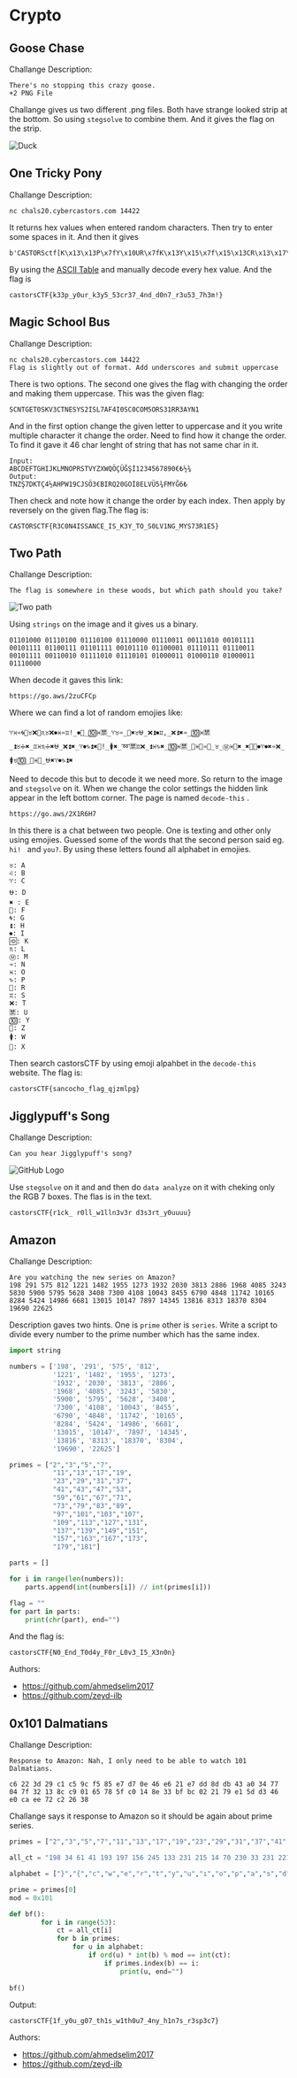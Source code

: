 # Crypto

## Goose Chase
Challange Description: 
``` 
There's no stopping this crazy goose.
+2 PNG File
```
Challange gives us two different .png files. Both have strange looked strip at the bottom. So using ```stegsolve``` to combine them. And it gives the flag on the strip.

![Duck](./solved.bmp)


## One Tricky Pony
Challange Description: 
```
nc chals20.cybercastors.com 14422
```

It returns hex values when entered random characters. Then try to enter some spaces in it. And then it gives 
```
b'CASTORSctf[K\x13\x13P\x7fY\x10UR\x7fK\x13Y\x15\x7f\x15\x13CR\x13\x17\x7f\x14ND\x7fD\x10N\x17\x7fR\x13U\x15\x13\x7f\x17H\x13M\x01]
```

By using the [ASCII Table](https://bluesock.org/~willg/dev/ascii.html) and manually decode every hex value. And the flag is 
``` 
castorsCTF{k33p_y0ur_k3y5_53cr37_4nd_d0n7_r3u53_7h3m!}
```

## Magic School Bus
Challange Description:
```
nc chals20.cybercastors.com 14422
Flag is slightly out of format. Add underscores and submit uppercase
```
There is two options. The second one gives the flag with changing the order and making them uppercase. This was the given flag:
```
SCNTGET0SKV3CTNESYS2ISL7AF4I0SC0COM5ORS31RR3AYN1
```
And in the first option change the given letter to uppercase and it you write multiple character it change the order. Need to find how it change the order. To find it gave it 46 char lenght of string that has not same char in it. 
```
Input:
ABCDEFTGHIJKLMNOPRSTVYZXWQÖÇÜĞŞİ1234567890€₺½¾
Output:
TNZŞ7DKTÇ4½AHPW19CJSÖ3€BIRQ20GOİ8ELVÜ5¾FMYĞ6₺
```
Then check and note how it change the order by each index. Then apply by reversely on the given flag.The flag is:
```
CASTORSCTF{R3C0N4ISSANCE_IS_K3Y_TO_S0LV1NG_MYS73R1E5}
```

## Two Path
Challange Description:
```
The flag is somewhere in these woods, but which path should you take?
```
![Two path](./two-paths.png)

Using ```strings``` on the image and it gives us a binary.

```
01101000 01110100 01110100 01110000 01110011 00111010 00101111 00101111 01100111 01101111 00101110 01100001 01110111 01110011 00101111 00110010 01111010 01110101 01000011 01000110 01000011 01110000 
```
When decode it gaves this link:
```
https://go.aws/2zuCFCp
```
Where we can find a lot of random emojies like:
```
♈♓♒🌀🔁♉❌🈲♏♉❌⏺♓♒♊!_⏺💯_🔟♓🈲_♈♉♒_🔁✖♉⛎_❌⏫⏺♊,_❌⏫✖♒_🔟♓🈲_⏫♉➗✖_♊♓♏➗✖⛎_❌⏫✖_♈⏺♑⏫✖🔁!_🚺✖_➿🈲♊❌_⏫♓♑✖_🔟♓🈲_💯♓🈲♒⛎_♉_Ⓜ♓🔁✖_✖💯💯⏺♈⏺✖♒❌_🚺♉🔟_💯♓🔁_⛎✖♈⏺♑⏫✖
```
Need to decode this but to decode it we need more. So return to the image and ```stegsolve``` on it. When we change the color settings the hidden link appear in the left bottom corner. The page is named ```decode-this``` .
```
https://go.aws/2X1R6H7
```
In this there is a chat between two people. One is texting and other only using emojies. Guessed some of the words that the second person said eg. ```hi! ``` and ```you?```. By using these letters found all alphabet in emojies. 
```
♉: A
♌: B
♈: C
⛎: D
✖ : E
💯: F
🌀: G
⏫: H
⏺: I
🆔: K
♏: L
Ⓜ: M
♒: N
♓: O
♑: P
🔁: R
♊: S
❌: T
🈲: U
🔟: Y
📶: Z
🚺: W
🔴: X
``` 
Then search castorsCTF by using emoji alpahbet in the ```decode-this``` website. The flag is:
```
castorsCTF{sancocho_flag_qjzmlpg}
```

## Jigglypuff's Song
Challange Description:
```
Can you hear Jigglypuff's song?
```
![GitHub Logo](./chal1.png)

Use ```stegsolve``` on it and and then do ```data analyze``` on it with cheking only the RGB 7 boxes. The flas is in the text. 
```
castorsCTF{r1ck_ r0ll_w1lln3v3r d3s3rt_y0uuuu}
```

## Amazon
Challange Description:
```
Are you watching the new series on Amazon?
198 291 575 812 1221 1482 1955 1273 1932 2030 3813 2886 1968 4085 3243 5830 5900 5795 5628 3408 7300 4108 10043 8455 6790 4848 11742 10165 8284 5424 14986 6681 13015 10147 7897 14345 13816 8313 18370 8304 19690 22625
```
Description gaves two hints. One is ```prime``` other is ```series```. Write a script to divide every number to the prime number which has the same index.

```python
import string

numbers = ['198', '291', '575', '812',
           '1221', '1482', '1955', '1273',
           '1932', '2030', '3813', '2886',
           '1968', '4085', '3243', '5830',
           '5900', '5795', '5628', '3408',
           '7300', '4108', '10043', '8455',
           '6790', '4848', '11742', '10165',
           '8284', '5424', '14986', '6681',
           '13015', '10147', '7897', '14345',
           '13816', '8313', '18370', '8304',
           '19690', '22625']

primes = ["2","3","5","7",
           "11","13","17","19",
           "23","29","31","37",
           "41","43","47","53",
           "59","61","67","71",
           "73","79","83","89",
           "97","101","103","107",
           "109","113","127","131",
           "137","139","149","151",
           "157","163","167","173",
           "179","181"]

parts = []

for i in range(len(numbers)):
    parts.append(int(numbers[i]) // int(primes[i]))

flag = ""
for part in parts:
    print(chr(part), end="")
```
And the flag is:
```
castorsCTF{N0_End_T0d4y_F0r_L0v3_I5_X3n0n}
```
Authors: 
* https://github.com/ahmedselim2017
* https://github.com/zeyd-ilb
## 0x101 Dalmatians
Challange Description:
```
Response to Amazon: Nah, I only need to be able to watch 101 Dalmatians.

c6 22 3d 29 c1 c5 9c f5 85 e7 d7 0e 46 e6 21 e7 dd 8d db 43 a0 34 77 04 7f 32 13 8c c9 01 65 78 5f c0 14 8e 33 bf bc 02 21 79 e1 5d d3 46 e0 ca ee 72 c2 26 38
```
Challange says it response to Amazon so it should be again about prime series.

```python
primes = ["2","3","5","7","11","13","17","19","23","29","31","37","41","43","47","53","59","61","67","71","73","79","83","89","97","101","103","107","109","113","127","131","137","139","149","151","157","163","167","173","179","181","191","193","197","199","211","223","227","229","233","239","241","251","257"]

all_ct = "198 34 61 41 193 197 156 245 133 231 215 14 70 230 33 231 221 141 219 67 160 52 119 4 127 50 19 140 201 1 101 120 95 192 20 142 51 191 188 2 33 121 225 93 211 70 224 202 238 114 194 38 56".split()

alphabet = ["}","{","c","w","e","r","t","y","u","ı","o","p","a","s","d","f","g","h","j","k","l","i","z","x","q","v","b","n","m","Q","W","E","R","T","Y","U","I","O","P","A","S","D","F","G","H","J","K","L","Z","X","C","V","B","N","M","_","1","2","3","4","5","6","7","8","9","0"]

prime = primes[0]
mod = 0x101

def bf(): 
        for i in range(53):
            ct = all_ct[i]
            for b in primes:
                for u in alphabet:        
                    if ord(u) * int(b) % mod == int(ct):
                        if primes.index(b) == i:
                            print(u, end="")
                      
bf()
```
Output:
```
castorsCTF{1f_y0u_g07_th1s_w1th0u7_4ny_h1n7s_r3sp3c7}
```
Authors: 
* https://github.com/ahmedselim2017
* https://github.com/zeyd-ilb